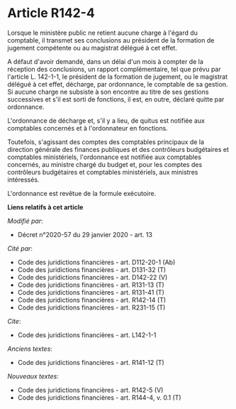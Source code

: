 # Article R142-4

Lorsque le ministère public ne retient aucune charge à l'égard du comptable, il transmet ses conclusions au président de la
formation de jugement compétente ou au magistrat délégué à cet effet.

A défaut d'avoir demandé, dans un délai d'un mois à compter de la réception des conclusions, un rapport complémentaire, tel
que prévu par l'article L. 142-1-1, le président de la formation de jugement, ou le magistrat délégué à cet effet, décharge,
par ordonnance, le comptable de sa gestion. Si aucune charge ne subsiste à son encontre au titre de ses gestions successives
et s'il est sorti de fonctions, il est, en outre, déclaré quitte par ordonnance.

L'ordonnance de décharge et, s'il y a lieu, de quitus est notifiée aux comptables concernés et à l'ordonnateur en fonctions.

Toutefois, s'agissant des comptes des comptables principaux de la direction générale des finances publiques et des
contrôleurs budgétaires et comptables ministériels, l'ordonnance est notifiée aux comptables concernés, au ministre chargé du
budget et, pour les comptes des contrôleurs budgétaires et comptables ministériels, aux ministres intéressés.

L'ordonnance est revêtue de la formule exécutoire.

**Liens relatifs à cet article**

_Modifié par_:

  - Décret n°2020-57 du 29 janvier 2020 - art. 13

_Cité par_:

  - Code des juridictions financières - art. D112-20-1 (Ab)
  - Code des juridictions financières - art. D131-32 (T)
  - Code des juridictions financières - art. D142-22 (V)
  - Code des juridictions financières - art. R131-13 (T)
  - Code des juridictions financières - art. R131-41 (T)
  - Code des juridictions financières - art. R142-14 (T)
  - Code des juridictions financières - art. R231-15 (T)

_Cite_:

  - Code des juridictions financières - art. L142-1-1

_Anciens textes_:

  - Code des juridictions financières - art. R141-12 (T)

_Nouveaux textes_:

  - Code des juridictions financières - art. R142-5 (V)
  - Code des juridictions financières - art. R144-4, v. 0.1 (T)
